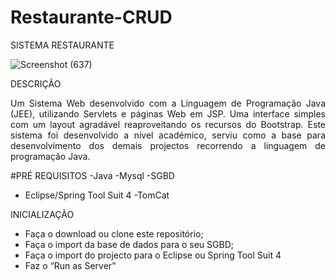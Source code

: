 # Restaurante-CRUD
SISTEMA RESTAURANTE


![Screenshot (637)](https://user-images.githubusercontent.com/36881559/151561108-6cf0bbbe-bcda-4c27-85ec-4b9ce0a052a1.png)

DESCRIÇÃO 
<p align="justify">Um Sistema Web desenvolvido com a Linguagem de Programação Java (JEE), utilizando Servlets e páginas Web em JSP. 
Uma interface simples com um layout agradável reaproveitando os recursos do Bootstrap. Este sistema foi desenvolvido a 
nível académico, serviu como a base para desenvolvimento dos demais projectos recorrendo a linguagem de programação Java.</p>

#PRÉ REQUISITOS 
-Java
-Mysql
-SGBD
- Eclipse/Spring Tool Suit 4
-TomCat

INICIALIZAÇÃO
- Faça o download ou clone este repositório;
- Faça o import da base de dados para o seu SGBD;
- Faça o import do projecto para o Eclipse ou Spring Tool Suit 4
- Faz o “Run as Server” 

